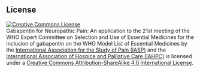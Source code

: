 ## License

<a rel="license" href="http://creativecommons.org/licenses/by-sa/4.0/"><img alt="Creative Commons License" style="border-width:0" src="https://i.creativecommons.org/l/by-sa/4.0/88x31.png" /></a><br /><span xmlns:dct="http://purl.org/dc/terms/" property="dct:title">Gabapentin for Neuropathic Pain: An application to the 21st meeting of the WHO Expert Committee on Selection and Use of Essential Medicines for the inclusion of gabapentin on the WHO Model List of Essential Medicines</span> by the <a href="http://www.iasp-pain.org" target="_blank">International Association for the Study of Pain (IASP)</a> and the <a href="http://hospicecare.com/home/" target="_blank">International Association of Hospice and Palliative Care (IAHPC)</a> is licensed under a <a rel="license" href="http://creativecommons.org/licenses/by-sa/4.0/">Creative Commons Attribution-ShareAlike 4.0 International License</a>. 